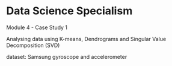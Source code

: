 # Data Science Specialism

Module 4 - Case Study 1

Analysing data using K-means, Dendrograms and Singular Value Decomposition (SVD)

dataset: Samsung gyroscope and accelerometer
